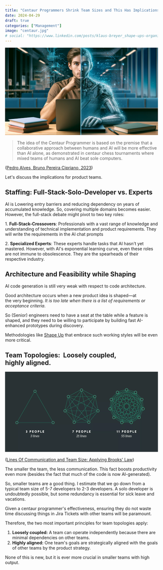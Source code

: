 ```yaml
---
title: "Centaur Programmers Shrink Team Sizes and This Has Implications for Staffing, Architecture, and Team Topology"
date: 2024-04-29
draft: true
categories: ["Management"]
image: "centaur.jpg"
# social: "https://www.linkedin.com/posts/klaus-breyer_shape-ups-organizational-impact-klaus-activity-7105845252837498880-YFVg"
---
```


![](centaur.webp)

> The idea of the Centaur Programmer is based on the premise that a collaborative approach between humans and AI will be more effective than AI alone, as demonstrated in centaur chess tournaments where mixed teams of humans and AI beat sole computers.

([Pedro Alves, Bruno Pereira Cipriano, 2023](https://arxiv.org/abs/2304.11172))

Let's discuss the implications for product teams.

## Staffing: Full-Stack-Solo-Developer vs. Experts

AI is Lowering entry barriers and reducing dependency on years of accumulated knowledge. So, covering multiple domains becomes easier. However, the full-stack debate might pivot to two key roles:

1. **Full-Stack-Crossovers**: Professionals with a vast range of knowledge and understanding of technical implementation and product requirements. They will write the requirements in the AI chat prompts

2. **Specialized Experts**: These experts handle tasks that AI hasn't yet mastered. However, with AI's exponential learning curve, even these roles are not immune to obsolescence. They are the spearheads of their respective industry.

## Architecture and Feasibility while Shaping

AI code generation is still very weak with respect to code architecture.

Good architecture occurs when a new product idea is shaped—at the very beginning. *It is too late when there is a list of requirements or acceptance criteria*.

So (Senior) engineers need to have a seat at the table while a feature is shaped, and they need to be willing to participate by building fast AI-enhanced prototypes during discovery.

Methodologies like [Shape Up](https://www.feltpresence.com/) that embrace such working styles will be even more critical.

## Team Topologies:  Loosely coupled, highly aligned.

![](lines.webp)

([Lines Of Communication and Team Size: Applying Brooks' Law](https://www.leadingagile.com/2018/02/lines-of-communication-team-size-applying-brooks-law/))

The smaller the team, the less communication. This fact boosts productivity even more (besides the fact that much of the code is now AI-generated).

So, smaller teams are a good thing. I estimate that we go down from a typical team size of 5-7 developers to 2-3 developers. A solo developer is undoubtedly possible, but some redundancy is essential for sick leave and vacations.

Given a centaur programmer's effectiveness, ensuring they do not waste time discussing things in Jira Tickets with other teams will be paramount.

Therefore, the two most important principles for team topologies apply:

1. **Loosely coupled:** A team can operate independently because there are minimal dependencies on other teams.
2. **Highly aligned:** One team's goals are strategically aligned with the goals of other teams by the product strategy.

None of this is new, but it is ever more crucial in smaller teams with high output.
